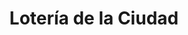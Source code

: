 ---
title: "Lotería de la Ciudad"
url: /ciudad-autonoma-de-buenos-aires/loteria-de-la-ciudad-lisandro-de-la-torre/
shop: Lotterie
---